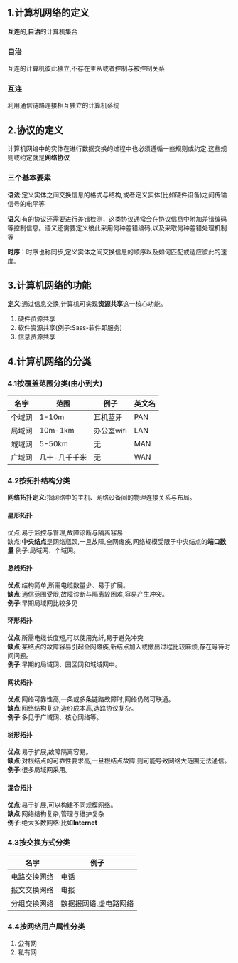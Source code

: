 ## 1.计算机网络的定义
**互连**的,**自治**的计算机集合

### 自治
互连的计算机彼此独立,不存在主从或者控制与被控制关系

### 互连
利用通信链路连接相互独立的计算机系统

## 2.协议的定义

计算机网络中的实体在进行数据交换的过程中也必须遵循一些规则或约定,这些规则或约定就是**网络协议**
### 三个基本要素
**语法**:定义实体之间交换信息的格式与结构,或者定义实体(比如硬件设备)之间传输信号的电平等

**语义**:有的协议还需要进行差错检测，这类协议通常会在协议信息中附加差错编码等控制信息。语义还需要定义彼此采用何种差错编码,以及采取何种差错处理机制等

**时序**：时序也称同步,定义实体之间交换信息的顺序以及如何匹配或适应彼此的速度。


## 3.计算机网络的功能
**定义**:通过信息交换,计算机可实现**资源共享**这一核心功能。

1. 硬件资源共享
2. 软件资源共享(例子:Sass-软件即服务)
3. 信息资源共享

## 4.计算机网络的分类

### 4.1按覆盖范围分类(由小到大)
名字 | 范围 |例子 | 英文名
--- | --- | --- | ---
个域网 |1-10m| 耳机蓝牙|PAN
局域网 |10m-1km| 办公室wifi|LAN
城域网 |5-50km| 无|MAN
广域网 |几十-几千千米| 无|WAN

### 4.2按拓扑结构分类
**网络拓扑定义**:指网络中的主机、网络设备间的物理连接关系与布局。


#### 星形拓扑
优点:易于监控与管理,故障诊断与隔离容易  
缺点:**中央结点**是网络瓶颈,一旦故障,全网瘫痪,网络规模受限于中央结点的**端口数量**
例子:局域网、个域网。  

#### 总线拓扑
**优点**:结构简单,所需电缆数量少、易于扩展。  
**缺点**:通信范围受限,故障诊断与隔离较困难,容易产生冲突。  
**例子**:早期局域网比较多见  

#### 环形拓扑
**优点**:所需电缆长度短,可以使用光纤,易于避免冲突  
**缺点**:某结点的故障容易引起全网瘫痪,新结点加入或撤出过程比较麻烦,存在等待时间问题。  
**例子**:早期的局域网、园区网和城域网中。  

#### 网状拓扑
**优点**:网络可靠性高,一条或多条链路故障时,网络仍然可联通。  
**缺点**:网络结构复杂,造价成本高,选路协议复杂。  
**例子**:多见于广域网、核心网络等。  

#### 树形拓扑
**优点**:易于扩展,故障隔离容易。  
**缺点**:对根结点的可靠性要求高,一旦根结点故障,则可能导致网络大范围无法通信。  
**例子**:很多局域网采用。  

#### 混合拓扑
**优点**:易于扩展,可以构建不同规模网络。  
**缺点**:网络结构复杂,管理与维护复杂  
**例子**:绝大多数网络:比如**Internet**

### 4.3按交换方式分类
名字 | 例子 |
--- | --- |
电路交换网络 |电话|
报文交换网络 |电报| 
分组交换网络 |数据报网络,虚电路网络| 

### 4.4按网络用户属性分类
1. 公有网
2. 私有网
